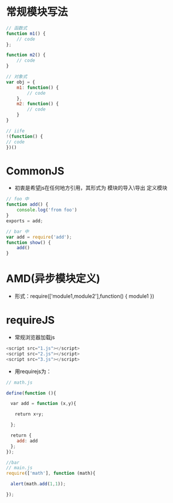 # 常规模块写法

```javascript
// 函数式
function m1() {
    // code
};

function m2() {
    // code
}

// 对象式
var obj = {
    m1: function() {
        // code
    },
    m2: function() {
        // code
    }
}

// iife
!(function() {
// code
})()


```

# CommonJS 
* 初衷是希望js在任何地方引用，其形式为 模块的导入\导出 定义模块

```javascript
// foo 中
function add() {
    console.log('from foo')
}
exports = add;

// bar 中
var add = require('add');
function show() {
    add()
}

```

# AMD(异步模块定义)
* 形式：require(['module1,module2'],function() {
    module1
})

# requireJS 
* 常规浏览器加载js

```javascript
<script src="1.js"></script>
<script src="2.js"></script>
<script src="3.js"></script>
```
* 用requirejs为：
```javascript
// math.js

define(function (){

　var add = function (x,y){

　　return x+y;

　};

　return {
    add: add
　};
});

//bar
// main.js
require(['math'], function (math){

　alert(math.add(1,1));

});
```



































```javascript

```